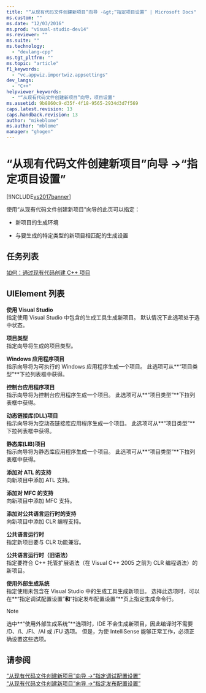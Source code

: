 ```yaml
---
title: "“从现有代码文件创建新项目”向导 -&gt;“指定项目设置” | Microsoft Docs"
ms.custom: ""
ms.date: "12/03/2016"
ms.prod: "visual-studio-dev14"
ms.reviewer: ""
ms.suite: ""
ms.technology: 
  - "devlang-cpp"
ms.tgt_pltfrm: ""
ms.topic: "article"
f1_keywords: 
  - "vc.appwiz.importwiz.appsettings"
dev_langs: 
  - "C++"
helpviewer_keywords: 
  - "“从现有代码文件创建新项目”向导，项目设置"
ms.assetid: 9b8860c9-d35f-4f18-9565-2934d3d7f569
caps.latest.revision: 13
caps.handback.revision: 13
author: "mikeblome"
ms.author: "mblome"
manager: "ghogen"
---
```

# “从现有代码文件创建新项目”向导 -&gt;“指定项目设置”
[!INCLUDE[vs2017banner](../assembler/inline/includes/vs2017banner.md)]

使用“从现有代码文件创建新项目”向导的此页可以指定：  
  
-   新项目的生成环境  
  
-   与要生成的特定类型的新项目相匹配的生成设置  
  
## 任务列表  
 [如何：通过现有代码创建 C\+\+ 项目](../ide/how-to-create-a-cpp-project-from-existing-code.md)  
  
## UIElement 列表  
 **使用 Visual Studio**  
 指定使用 Visual Studio 中包含的生成工具生成新项目。  默认情况下此选项处于选中状态。  
  
 **项目类型**  
 指定向导将生成的项目类型。  
  
 **Windows 应用程序项目**  
 指示向导将为可执行的 Windows 应用程序生成一个项目。  此选项可从**“项目类型”**下拉列表框中获得。  
  
 **控制台应用程序项目**  
 指示向导将为控制台应用程序生成一个项目。  此选项可从**“项目类型”**下拉列表框中获得。  
  
 **动态链接库\(DLL\)项目**  
 指示向导将为空动态链接库应用程序生成一个项目。  此选项可从**“项目类型”**下拉列表框中获得。  
  
 **静态库\(LIB\)项目**  
 指示向导将为静态库应用程序生成一个项目。  此选项可从**“项目类型”**下拉列表框中获得。  
  
 **添加对 ATL 的支持**  
 向新项目中添加 ATL 支持。  
  
 **添加对 MFC 的支持**  
 向新项目中添加 MFC 支持。  
  
 **添加对公共语言运行时的支持**  
 向新项目中添加 CLR 编程支持。  
  
 **公共语言运行时**  
 指定新项目要与 CLR 功能兼容。  
  
 **公共语言运行时（旧语法）**  
 指定要符合 C\+\+ 托管扩展语法（在 Visual C\+\+ 2005 之前为 CLR 编程语法）的新项目。  
  
 **使用外部生成系统**  
 指定使用未包含在 Visual Studio 中的生成工具生成新项目。  选择此选项时，可以在**“指定调试配置设置”**和**“指定发布配置设置”**页上指定生成命令行。  
  
> [!NOTE]
>  选中**“使用外部生成系统”**选项时，IDE 不会生成新项目，因此编译时不需要 \/D、\/I、\/FI、\/AI 或 \/FU 选项。  但是，为使 IntelliSense 能够正常工作，必须正确设置这些选项。  
  
## 请参阅  
 [“从现有代码文件创建新项目”向导 \-\>“指定调试配置设置”](../ide/specify-debug-configuration-settings.md)   
 [“从现有代码文件创建新项目”向导 \-\>“指定发布配置设置”](../ide/specify-release-configuration.md)